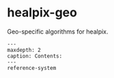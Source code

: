 # healpix-geo

Geo-specific algorithms for healpix.

```{toctree}
---
maxdepth: 2
caption: Contents:
---
reference-system
```
